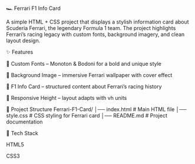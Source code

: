 🏎 Ferrari F1 Info Card

A simple HTML + CSS project that displays a stylish information card about Scuderia Ferrari, the legendary Formula 1 team. The project highlights Ferrari’s racing legacy with custom fonts, background imagery, and clean layout design.

✨ Features

🎨 Custom Fonts – Monoton & Bodoni for a bold and unique style

🌆 Background Image – immersive Ferrari wallpaper with cover effect

🏁 F1 Info Card – structured content about Ferrari’s racing history

📱 Responsive Height – layout adapts with vh units

📂 Project Structure
Ferrari-F1-Card/
│── index.html     # Main HTML file
│── style.css      # CSS styling for Ferrari card
│── README.md      # Project documentation

🔧 Tech Stack

HTML5

CSS3
